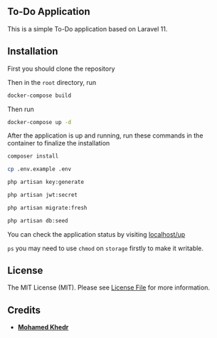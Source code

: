 ## To-Do Application

This is a simple To-Do application based on Laravel 11.

## Installation
 
First you should clone the repository

Then in the `root` directory, run 

```bash
docker-compose build
```

Then run

```bash
docker-compose up -d
```

After the application is up and running, run these commands in the container to finalize the installation

```bash
composer install
```

```bash
cp .env.example .env
```

```bash
php artisan key:generate
```

```bash
php artisan jwt:secret
```

```bash
php artisan migrate:fresh
```

```bash
php artisan db:seed
```

You can check the application status by visiting [localhost/up](http://localhost/up)

`ps` you may need to use `chmod` on `storage` firstly to make it writable.

## License

The MIT License (MIT). Please see [License File](LICENSE.md) for more information.

## Credits

- **[Mohamed Khedr](https://github.com/MohamedKhedr700)**
